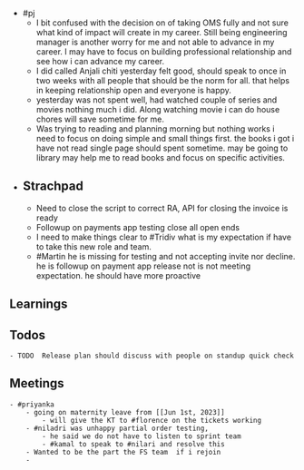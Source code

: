- #pj
	- I bit confused with the decision on of taking OMS fully and not sure what kind of impact will create in my career. Still being engineering manager is another worry for me and not able to advance in my career. I may have to focus on building professional relationship and see how i can advance my career.
	- I did called Anjali chiti yesterday felt good, should speak to once in two weeks with all people that should be the norm for all. that helps in keeping relationship open and everyone is happy.
	- yesterday was not spent well, had watched couple of series and movies nothing much i did. Along watching movie i can do house chores will save sometime for me.
	- Was trying to reading and planning morning but nothing works i need to focus on doing simple and small things first.  the books i got i have not read single page should spent sometime. may be going to library may help me to read books and focus on specific activities.
- ## Strachpad
	- Need to close the script to correct RA, API for closing the invoice is ready
	- Followup on payments app testing close all open ends
	- I need to make things clear to #Tridiv what is my expectation if have to take this new role and team.
	- #Martin he is missing for testing and not accepting invite nor decline. he is followup on payment app release not is not meeting expectation. he should have more proactive
## Learnings
## Todos
	- TODO  Release plan should discuss with people on standup quick check
## Meetings
	- #priyanka
		- going on maternity leave from [[Jun 1st, 2023]]
			- will give the KT to #florence on the tickets working
		- #niladri was unhappy partial order testing,
			- he said we do not have to listen to sprint team
			- #kamal to speak to #nilari and resolve this
		- Wanted to be the part the FS team  if i rejoin
		-